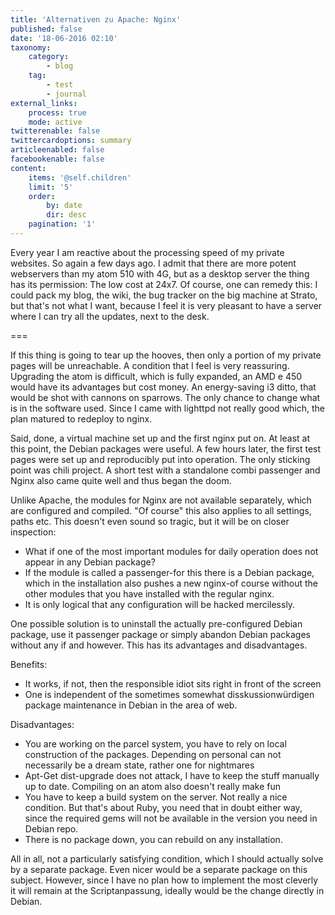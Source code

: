 ```yaml
---
title: 'Alternativen zu Apache: Nginx'
published: false
date: '18-06-2016 02:10'
taxonomy:
    category:
        - blog
    tag:
        - test
        - journal
external_links:
    process: true
    mode: active
twitterenable: false
twittercardoptions: summary
articleenabled: false
facebookenable: false
content:
    items: '@self.children'
    limit: '5'
    order:
        by: date
        dir: desc
    pagination: '1'
---
```


Every year I am reactive about the processing speed of my private websites. So again a few days ago. I admit that there are more potent webservers than my atom 510 with 4G, but as a desktop server the thing has its permission: The low cost at 24x7. Of course, one can remedy this: I could pack my blog, the wiki, the bug tracker on the big machine at Strato, but that's not what I want, because I feel it is very pleasant to have a server where I can try all the updates, next to the desk.

===

If this thing is going to tear up the hooves, then only a portion of my private pages will be unreachable. A condition that I feel is very reassuring. Upgrading the atom is difficult, which is fully expanded, an AMD e 450 would have its advantages but cost money. An energy-saving i3 ditto, that would be shot with cannons on sparrows. The only chance to change what is in the software used. Since I came with lighttpd not really good which, the plan matured to redeploy to nginx.

Said, done, a virtual machine set up and the first nginx put on. At least at this point, the Debian packages were useful. A few hours later, the first test pages were set up and reproducibly put into operation. The only sticking point was chili project. A short test with a standalone combi passenger and Nginx also came quite well and thus began the doom.

Unlike Apache, the modules for Nginx are not available separately, which are configured and compiled. "Of course" this also applies to all settings, paths etc. This doesn't even sound so tragic, but it will be on closer inspection:

* What if one of the most important modules for daily operation does not appear in any Debian package?
* If the module is called a passenger-for this there is a Debian package, which in the installation also pushes a new nginx-of course without the other modules that you have installed with the regular nginx.
* It is only logical that any configuration will be hacked mercilessly.

One possible solution is to uninstall the actually pre-configured Debian package, use it passenger package or simply abandon Debian packages without any if and however. This has its advantages and disadvantages.

Benefits:
* It works, if not, then the responsible idiot sits right in front of the screen
* One is independent of the sometimes somewhat disskussionwürdigen package maintenance in Debian in the area of web.

Disadvantages:
* You are working on the parcel system, you have to rely on local construction of the packages. Depending on personal can not necessarily be a dream state, rather one for nightmares
* Apt-Get dist-upgrade does not attack, I have to keep the stuff manually up to date. Compiling on an atom also doesn't really make fun
* You have to keep a build system on the server. Not really a nice condition. But that's about Ruby, you need that in doubt either way, since the required gems will not be available in the version you need in Debian repo.
* There is no package down, you can rebuild on any installation.

All in all, not a particularly satisfying condition, which I should actually solve by a separate package. Even nicer would be a separate package on this subject. However, since I have no plan how to implement the most cleverly it will remain at the Scriptanpassung, ideally would be the change directly in Debian.